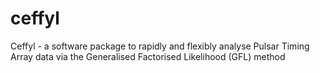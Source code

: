 # ceffyl
Ceffyl - a software package to rapidly and flexibly analyse Pulsar Timing Array data via the Generalised Factorised Likelihood (GFL) method
